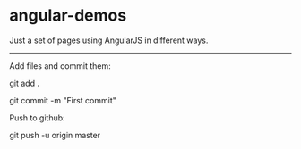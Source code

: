 angular-demos
=============

Just a set of pages using AngularJS in different ways.


-----------------------
Add files and commit them:

git add . 

git commit -m "First commit"

Push to github: 

git push -u origin master